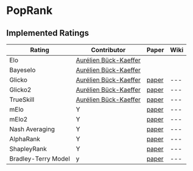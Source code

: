 # PopRank


## Implemented Ratings
| __Rating__ | __Contributor__ | Paper | Wiki
|---|---|---|---|
| Elo | [Aurélien Bück-Kaeffer](https://github.com/Scezaquer) | |
| Bayeselo | [Aurélien Bück-Kaeffer](https://github.com/Scezaquer)| |
| Glicko | [Aurélien Bück-Kaeffer](https://github.com/Scezaquer) | [paper](ref)|---|
| Glicko2 | [Aurélien Bück-Kaeffer](https://github.com/Scezaquer) | [paper](ref)|---|
| TrueSkill | [Aurélien Bück-Kaeffer](https://github.com/Scezaquer) | [paper](ref)|---|
| mElo |  Y | [paper](ref)|---|
| mElo2 |  Y | [paper](ref)|---|
| Nash Averaging |  Y | [paper](ref)|---|
| AlphaRank |  Y | [paper](ref)|---|
| ShapleyRank |  Y | [paper](ref)|---|
| Bradley-Terry Model | y | [paper](ref)|---|
